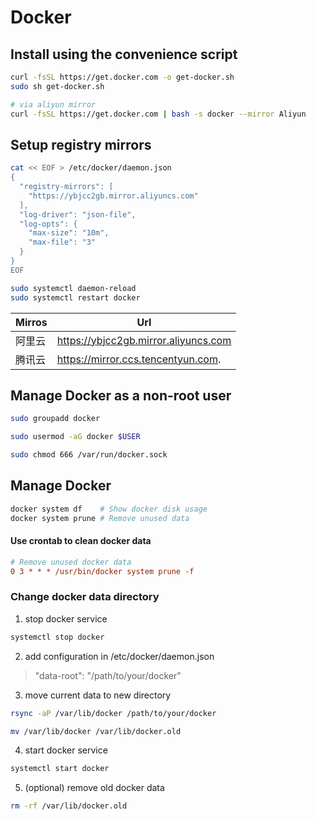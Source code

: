 # Docker

## Install using the convenience script

```sh
curl -fsSL https://get.docker.com -o get-docker.sh
sudo sh get-docker.sh

# via aliyun mirror
curl -fsSL https://get.docker.com | bash -s docker --mirror Aliyun
```

## Setup registry mirrors

```sh
cat << EOF > /etc/docker/daemon.json
{
  "registry-mirrors": [
    "https://ybjcc2gb.mirror.aliyuncs.com"
  ],
  "log-driver": "json-file",
  "log-opts": {
    "max-size": "10m",
    "max-file": "3"
  }
}
EOF

sudo systemctl daemon-reload
sudo systemctl restart docker
```

| Mirros  | Url                                     |
| -------- | -------------------------------------- |
| 阿里云    | https://ybjcc2gb.mirror.aliyuncs.com   |
| 腾讯云    | https://mirror.ccs.tencentyun.com.     |

## Manage Docker as a non-root user

```sh
sudo groupadd docker

sudo usermod -aG docker $USER

sudo chmod 666 /var/run/docker.sock
```

## Manage Docker

```sh
docker system df	# Show docker disk usage
docker system prune	# Remove unused data
```

#### Use crontab to clean docker data
```ini
# Remove unused docker data
0 3 * * * /usr/bin/docker system prune -f
```

### Change docker data directory

1. stop docker service

```sh
systemctl stop docker
```

2. add configuration in /etc/docker/daemon.json
 
>   "data-root": "/path/to/your/docker" 

3. move current data to new directory

```sh
rsync -aP /var/lib/docker /path/to/your/docker

mv /var/lib/docker /var/lib/docker.old
```

4. start docker service 

```sh
systemctl start docker
```

5. (optional) remove old docker data

```sh
rm -rf /var/lib/docker.old
```
